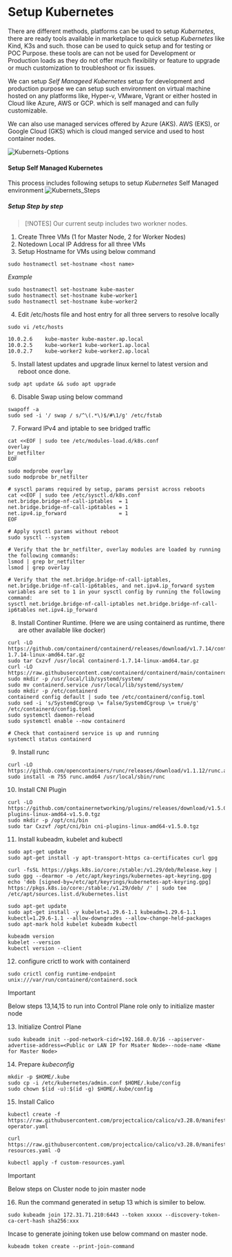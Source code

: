 # Setup Kubernetes

There are different methods, platforms can be used to setup _Kubernetes_, there are ready tools available in marketplace to quick setup _Kubernetes_ like Kind, K3s and such. those can be used to quick setup and for testing or POC Purpose. these tools are can not be used for Development or Production loads as they do not offer much flexibility or feature to upgrade or much customization to troubleshoot or fix issues. 

We can setup _Self Manageed_ _Kubernetes_ setup for development and production purpose we can setup such environment on virtual machine hosted on any platforms like, Hyper-v, VMware, Vgrant or either hosted in Cloud like Azure, AWS or GCP. which is self managed and can fully customizable. 

We can also use managed services offered by Azure (AKS). AWS (EKS), or Google Cloud (GKS) which is cloud manged service and used to host container nodes.

![Kubernets-Options](https://github.com/user-attachments/assets/cd845fa7-43f5-490c-ab6e-7786b5b3b846)

#### Setup Self Managed Kubernetes

This process includes following setups to setup _Kubernetes_ Self Managed environment
![Kubernets_Steps](https://github.com/user-attachments/assets/b508338d-1eb1-49af-b002-7269e1b64a4d)

##### Setup Step by step

>[!NOTES]
>Our current seutp includes two workner nodes.

1. Create Three VMs (1 for Master Node, 2 for Worker Nodes)
2. Notedown Local IP Address for all three VMs
3. Setup Hostname for VMs using below command
```
sudo hostnamectl set-hostname <host name>
```
_Example_
```
sudo hostnamectl set-hostname kube-master
sudo hostnamectl set-hostname kube-worker1
sudo hostnamectl set-hostname kube-worker2
```
4.  Edit /etc/hosts file and host entry for all three servers to resolve locally
```
sudo vi /etc/hosts
```
```
10.0.2.6	kube-master	kube-master.ap.local
10.0.2.5	kube-worker1 kube-worker1.ap.local
10.0.2.7	kube-worker2 kube-worker2.ap.local
```
5. Install latest updates and upgrade linux kernel to latest version and reboot once done.
```
sudp apt update && sudo apt upgrade
```
6. Disable Swap using below command
```
swapoff -a
sudo sed -i '/ swap / s/^\(.*\)$/#\1/g' /etc/fstab
```
7. Forward IPv4 and iptable to see bridged traffic
```
cat <<EOF | sudo tee /etc/modules-load.d/k8s.conf
overlay
br_netfilter
EOF

sudo modprobe overlay
sudo modprobe br_netfilter

# sysctl params required by setup, params persist across reboots
cat <<EOF | sudo tee /etc/sysctl.d/k8s.conf
net.bridge.bridge-nf-call-iptables  = 1
net.bridge.bridge-nf-call-ip6tables = 1
net.ipv4.ip_forward                 = 1
EOF

# Apply sysctl params without reboot
sudo sysctl --system

# Verify that the br_netfilter, overlay modules are loaded by running the following commands:
lsmod | grep br_netfilter
lsmod | grep overlay

# Verify that the net.bridge.bridge-nf-call-iptables, net.bridge.bridge-nf-call-ip6tables, and net.ipv4.ip_forward system variables are set to 1 in your sysctl config by running the following command:
sysctl net.bridge.bridge-nf-call-iptables net.bridge.bridge-nf-call-ip6tables net.ipv4.ip_forward
```
8. Install Continer Runtime. (Here we are using containerd as runtime, there are other available like docker)
```
curl -LO https://github.com/containerd/containerd/releases/download/v1.7.14/containerd-1.7.14-linux-amd64.tar.gz
sudo tar Cxzvf /usr/local containerd-1.7.14-linux-amd64.tar.gz
curl -LO https://raw.githubusercontent.com/containerd/containerd/main/containerd.service
sudo mkdir -p /usr/local/lib/systemd/system/
sudo mv containerd.service /usr/local/lib/systemd/system/
sudo mkdir -p /etc/containerd
containerd config default | sudo tee /etc/containerd/config.toml
sudo sed -i 's/SystemdCgroup \= false/SystemdCgroup \= true/g' /etc/containerd/config.toml
sudo systemctl daemon-reload
sudo systemctl enable --now containerd

# Check that containerd service is up and running
systemctl status containerd
```
9.  Install runc
```
curl -LO https://github.com/opencontainers/runc/releases/download/v1.1.12/runc.amd64
sudo install -m 755 runc.amd64 /usr/local/sbin/runc
```
10.  Install CNI Plugin
```
curl -LO https://github.com/containernetworking/plugins/releases/download/v1.5.0/cni-plugins-linux-amd64-v1.5.0.tgz
sudo mkdir -p /opt/cni/bin
sudo tar Cxzvf /opt/cni/bin cni-plugins-linux-amd64-v1.5.0.tgz
```
11.  Install kubeadm, kubelet and kubectl
```
sudo apt-get update
sudo apt-get install -y apt-transport-https ca-certificates curl gpg

curl -fsSL https://pkgs.k8s.io/core:/stable:/v1.29/deb/Release.key | sudo gpg --dearmor -o /etc/apt/keyrings/kubernetes-apt-keyring.gpg
echo 'deb [signed-by=/etc/apt/keyrings/kubernetes-apt-keyring.gpg] https://pkgs.k8s.io/core:/stable:/v1.29/deb/ /' | sudo tee /etc/apt/sources.list.d/kubernetes.list

sudo apt-get update
sudo apt-get install -y kubelet=1.29.6-1.1 kubeadm=1.29.6-1.1 kubectl=1.29.6-1.1 --allow-downgrades --allow-change-held-packages
sudo apt-mark hold kubelet kubeadm kubectl

kubeadm version
kubelet --version
kubectl version --client
```
12.  configure crictl to work with containerd
```
sudo crictl config runtime-endpoint unix:///var/run/containerd/containerd.sock
```
>[!IMPORTANT]
>Below steps 13,14,15 to run into Control Plane role only to initialize master node
13.  Initialize Control Plane
```
sudo kubeadm init --pod-network-cidr=192.168.0.0/16 --apiserver-advertise-address=<Public or LAN IP for Msater Node>--node-name <Name for Master Node>
```
14.  Prepare _kubeconfig_
```
mkdir -p $HOME/.kube
sudo cp -i /etc/kubernetes/admin.conf $HOME/.kube/config
sudo chown $(id -u):$(id -g) $HOME/.kube/config
```
15.  Install Calico
```
kubectl create -f https://raw.githubusercontent.com/projectcalico/calico/v3.28.0/manifests/tigera-operator.yaml

curl https://raw.githubusercontent.com/projectcalico/calico/v3.28.0/manifests/custom-resources.yaml -O

kubectl apply -f custom-resources.yaml
```

>[!IMPORTANT]
>Below steps on Cluster node to join master node

16.  Run the command generated in setup 13 which is similer to below.
```
sudo kubeadm join 172.31.71.210:6443 --token xxxxx --discovery-token-ca-cert-hash sha256:xxx
```
Incase to generate joining token use below command on master node.
```
kubeadm token create --print-join-command
```



     







